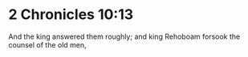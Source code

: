 # 2 Chronicles 10:13

And the king answered them roughly; and king Rehoboam forsook the counsel of the old men,